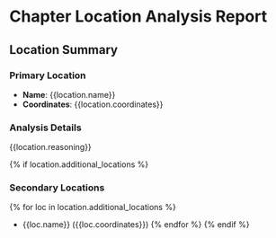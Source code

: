 # Chapter Location Analysis Report

## Location Summary

### Primary Location
- **Name**: {{location.name}}
- **Coordinates**: {{location.coordinates}}

### Analysis Details
{{location.reasoning}}

{% if location.additional_locations %}
### Secondary Locations
{% for loc in location.additional_locations %}
- {{loc.name}} ({{loc.coordinates}})
{% endfor %}
{% endif %}